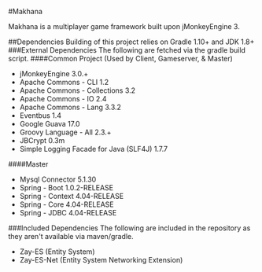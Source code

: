 #Makhana

Makhana is a multiplayer game framework built upon jMonkeyEngine 3.

##Dependencies
Building of this project relies on Gradle 1.10+ and JDK 1.8+
###External Dependencies
The following are fetched via the gradle build script.
####Common Project (Used by Client, Gameserver, & Master)
* jMonkeyEngine 3.0.+
* Apache Commons - CLI 1.2
* Apache Commons - Collections 3.2
* Apache Commons - IO 2.4
* Apache Commons - Lang 3.3.2
* Eventbus 1.4
* Google Guava 17.0
* Groovy Language - All 2.3.+
* JBCrypt 0.3m
* Simple Logging Facade for Java (SLF4J) 1.7.7

####Master
* Mysql Connector 5.1.30
* Spring - Boot 1.0.2-RELEASE
* Spring - Context 4.04-RELEASE
* Spring - Core 4.04-RELEASE
* Spring - JDBC 4.04-RELEASE

###Included Dependencies
The following are included in the repository as they aren't available via maven/gradle.

* Zay-ES (Entity System)
* Zay-ES-Net (Entity System Networking Extension)